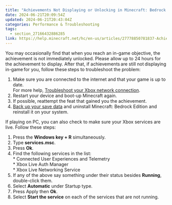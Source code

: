 ```yaml
---
title: "Achievements Not Displaying or Unlocking in Minecraft: Bedrock Edition"
date: 2024-06-21T20:09:54Z
updated: 2024-06-21T20:43:04Z
categories: Performance & Troubleshooting
tags:
  - section_27166432886285
link: https://help.minecraft.net/hc/en-us/articles/27778850781837-Achievements-Not-Displaying-or-Unlocking-in-Minecraft-Bedrock-Edition
---
```


You may occasionally find that when you reach an in-game objective, the achievement is not immediately unlocked. Please allow up to 24 hours for the achievement to display. After that, if achievements are still not displaying in-game for you, follow these steps to troubleshoot the problem:

1.  Make sure you are connected to the internet and that your game is up to date.  
    For more help, [Troubleshoot your Xbox network connection](https://support.xbox.com/en-US/help/hardware-network/connect-network/xbox-one-network-connection).
2.  Restart your device and boot-up Minecraft again.
3.  If possible, reattempt the feat that gained you the achievement.
4.  [Back up your save data](../Backup-Restore/Locating-Minecraft-Java-Edition-Files-for-Backup-or-Transfer.md) and uninstall Minecraft: Bedrock Edition and reinstall it on your system.

If playing on PC, you can also check to make sure your Xbox services are live. Follow these steps:

1.  Press the **Windows key + R** simultaneously.
2.  Type **services.msc**.
3.  Press **Ok**.
4.  Find the following services in the list:  
    \* Connected User Experiences and Telemetry  
    \* Xbox Live Auth Manager  
    \* Xbox Live Networking Service
5.  If any of the above say something under their status besides **Running**, double-click them.
6.  Select **Automatic** under Startup type.
7.  Press Apply then **Ok**.
8.  Select **Start the service** on each of the services that are not running.
